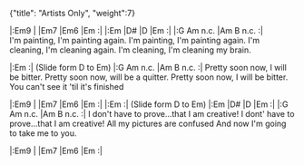 {"title": "Artists Only",
"weight":7}

|:Em9   |     |Em7    |Em6    |Em   :|
|:Em    |D#   |D    |Em    :|
|:G Am n.c.    |Am B n.c.  :|    
I'm painting, I'm painting again.
I'm painting, I'm painting again.
I'm cleaning, I'm cleaning again.
I'm cleaning, I'm cleaning my brain.

|:Em   :| (Slide form D to Em)
|:G Am n.c.    |Am B n.c.  :|
Pretty soon now, I will be bitter.
Pretty soon now, will be a quitter.
Pretty soon now, I will be bitter.
You can't see it 'til it's finished

|:Em9   |     |Em7    |Em6    |Em   :|
|:Em   :| (Slide form D to Em)
|:Em    |D#   |D    |Em    :|
|:G Am n.c.    |Am B n.c.  :|
I don't have to prove...that I am creative!
I dont' have to prove...that I am creative!
All my pictures are confused
And now I'm going to take me to you.

|:Em9   |     |Em7    |Em6    |Em   :|

